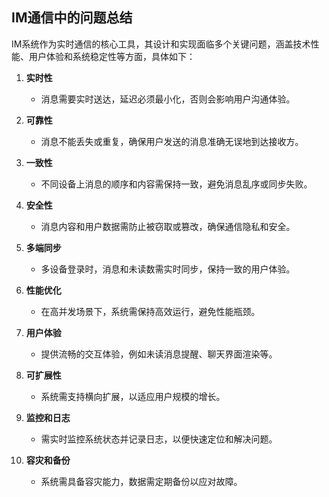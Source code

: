 
## IM通信中的问题总结

IM系统作为实时通信的核心工具，其设计和实现面临多个关键问题，涵盖技术性能、用户体验和系统稳定性等方面，具体如下：

1. **实时性**  
   - 消息需要实时送达，延迟必须最小化，否则会影响用户沟通体验。

2. **可靠性**  
   - 消息不能丢失或重复，确保用户发送的消息准确无误地到达接收方。

3. **一致性**  
   - 不同设备上消息的顺序和内容需保持一致，避免消息乱序或同步失败。

4. **安全性**  
   - 消息内容和用户数据需防止被窃取或篡改，确保通信隐私和安全。

5. **多端同步**  
   - 多设备登录时，消息和未读数需实时同步，保持一致的用户体验。

6. **性能优化**  
   - 在高并发场景下，系统需保持高效运行，避免性能瓶颈。

7. **用户体验**  
   - 提供流畅的交互体验，例如未读消息提醒、聊天界面渲染等。

8. **可扩展性**  
   - 系统需支持横向扩展，以适应用户规模的增长。

9. **监控和日志**  
   - 需实时监控系统状态并记录日志，以便快速定位和解决问题。

10. **容灾和备份**  
    - 系统需具备容灾能力，数据需定期备份以应对故障。
